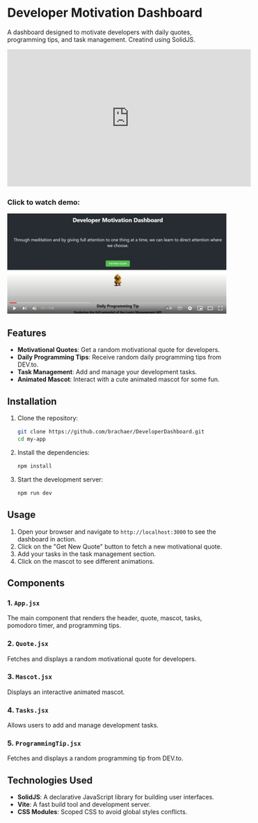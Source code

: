 # Developer Motivation Dashboard

A dashboard designed to motivate developers with daily quotes, programming tips, and task management.
Creatind using SolidJS.

<iframe width="560" height="315" src="https://www.youtube.com/embed/PmwzyCAM2Gg" frameborder="0" allowfullscreen></iframe>

### Click to watch demo:

[![Watch Demo](https://github.com/brachaer/DeveloperDashboard/blob/main/src/assets/%D7%A6%D7%99%D7%9C%D7%95%D7%9D%20%D7%9E%D7%A1%D7%9A%202024-06-27%20135937.png)](https://www.youtube.com/watch?v=PmwzyCAM2Gg)


## Features

- **Motivational Quotes**: Get a random motivational quote for developers.
- **Daily Programming Tips**: Receive random daily programming tips from DEV.to.
- **Task Management**: Add and manage your development tasks.
- **Animated Mascot**: Interact with a cute animated mascot for some fun.

## Installation

1. Clone the repository:
    ```bash
    git clone https://github.com/brachaer/DeveloperDashboard.git
    cd my-app
    ```

2. Install the dependencies:
    ```bash
    npm install
    ```

3. Start the development server:
    ```bash
    npm run dev
    ```

## Usage

1. Open your browser and navigate to `http://localhost:3000` to see the dashboard in action.
2. Click on the "Get New Quote" button to fetch a new motivational quote.
3. Add your tasks in the task management section.
4. Click on the mascot to see different animations.

## Components

### 1. `App.jsx`
The main component that renders the header, quote, mascot, tasks, pomodoro timer, and programming tips.

### 2. `Quote.jsx`
Fetches and displays a random motivational quote for developers.

### 3. `Mascot.jsx`
Displays an interactive animated mascot.

### 4. `Tasks.jsx`
Allows users to add and manage development tasks.

### 5. `ProgrammingTip.jsx`
Fetches and displays a random programming tip from DEV.to.

## Technologies Used

- **SolidJS**: A declarative JavaScript library for building user interfaces.
- **Vite**: A fast build tool and development server.
- **CSS Modules**: Scoped CSS to avoid global styles conflicts.


